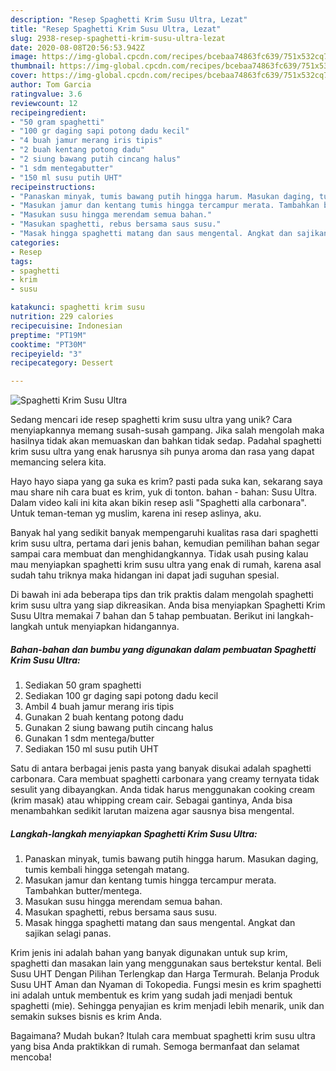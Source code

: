 ```yaml
---
description: "Resep Spaghetti Krim Susu Ultra, Lezat"
title: "Resep Spaghetti Krim Susu Ultra, Lezat"
slug: 2938-resep-spaghetti-krim-susu-ultra-lezat
date: 2020-08-08T20:56:53.942Z
image: https://img-global.cpcdn.com/recipes/bcebaa74863fc639/751x532cq70/spaghetti-krim-susu-ultra-foto-resep-utama.jpg
thumbnail: https://img-global.cpcdn.com/recipes/bcebaa74863fc639/751x532cq70/spaghetti-krim-susu-ultra-foto-resep-utama.jpg
cover: https://img-global.cpcdn.com/recipes/bcebaa74863fc639/751x532cq70/spaghetti-krim-susu-ultra-foto-resep-utama.jpg
author: Tom Garcia
ratingvalue: 3.6
reviewcount: 12
recipeingredient:
- "50 gram spaghetti"
- "100 gr daging sapi potong dadu kecil"
- "4 buah jamur merang iris tipis"
- "2 buah kentang potong dadu"
- "2 siung bawang putih cincang halus"
- "1 sdm mentegabutter"
- "150 ml susu putih UHT"
recipeinstructions:
- "Panaskan minyak, tumis bawang putih hingga harum. Masukan daging, tumis kembali hingga setengah matang."
- "Masukan jamur dan kentang tumis hingga tercampur merata. Tambahkan butter/mentega."
- "Masukan susu hingga merendam semua bahan."
- "Masukan spaghetti, rebus bersama saus susu."
- "Masak hingga spaghetti matang dan saus mengental. Angkat dan sajikan selagi panas."
categories:
- Resep
tags:
- spaghetti
- krim
- susu

katakunci: spaghetti krim susu 
nutrition: 229 calories
recipecuisine: Indonesian
preptime: "PT19M"
cooktime: "PT30M"
recipeyield: "3"
recipecategory: Dessert

---
```



![Spaghetti Krim Susu Ultra](https://img-global.cpcdn.com/recipes/bcebaa74863fc639/751x532cq70/spaghetti-krim-susu-ultra-foto-resep-utama.jpg)

Sedang mencari ide resep spaghetti krim susu ultra yang unik? Cara menyiapkannya memang susah-susah gampang. Jika salah mengolah maka hasilnya tidak akan memuaskan dan bahkan tidak sedap. Padahal spaghetti krim susu ultra yang enak harusnya sih punya aroma dan rasa yang dapat memancing selera kita.

Hayo hayo siapa yang ga suka es krim? pasti pada suka kan, sekarang saya mau share nih cara buat es krim, yuk di tonton. bahan - bahan: Susu Ultra. Dalam video kali ini kita akan bikin resep asli &#34;Spaghetti alla carbonara&#34;. Untuk teman-teman yg muslim, karena ini resep aslinya, aku.

Banyak hal yang sedikit banyak mempengaruhi kualitas rasa dari spaghetti krim susu ultra, pertama dari jenis bahan, kemudian pemilihan bahan segar sampai cara membuat dan menghidangkannya. Tidak usah pusing kalau mau menyiapkan spaghetti krim susu ultra yang enak di rumah, karena asal sudah tahu triknya maka hidangan ini dapat jadi suguhan spesial.


Di bawah ini ada beberapa tips dan trik praktis dalam mengolah spaghetti krim susu ultra yang siap dikreasikan. Anda bisa menyiapkan Spaghetti Krim Susu Ultra memakai 7 bahan dan 5 tahap pembuatan. Berikut ini langkah-langkah untuk menyiapkan hidangannya.

<!--inarticleads1-->

##### Bahan-bahan dan bumbu yang digunakan dalam pembuatan Spaghetti Krim Susu Ultra:

1. Sediakan 50 gram spaghetti
1. Sediakan 100 gr daging sapi potong dadu kecil
1. Ambil 4 buah jamur merang iris tipis
1. Gunakan 2 buah kentang potong dadu
1. Gunakan 2 siung bawang putih cincang halus
1. Gunakan 1 sdm mentega/butter
1. Sediakan 150 ml susu putih UHT


Satu di antara berbagai jenis pasta yang banyak disukai adalah spaghetti carbonara. Cara membuat spaghetti carbonara yang creamy ternyata tidak sesulit yang dibayangkan. Anda tidak harus menggunakan cooking cream (krim masak) atau whipping cream cair. Sebagai gantinya, Anda bisa menambahkan sedikit larutan maizena agar sausnya bisa mengental. 

<!--inarticleads2-->

##### Langkah-langkah menyiapkan Spaghetti Krim Susu Ultra:

1. Panaskan minyak, tumis bawang putih hingga harum. Masukan daging, tumis kembali hingga setengah matang.
1. Masukan jamur dan kentang tumis hingga tercampur merata. Tambahkan butter/mentega.
1. Masukan susu hingga merendam semua bahan.
1. Masukan spaghetti, rebus bersama saus susu.
1. Masak hingga spaghetti matang dan saus mengental. Angkat dan sajikan selagi panas.


Krim jenis ini adalah bahan yang banyak digunakan untuk sup krim, spaghetti dan masakan lain yang menggunakan saus bertekstur kental. Beli Susu UHT Dengan Pilihan Terlengkap dan Harga Termurah. Belanja Produk Susu UHT Aman dan Nyaman di Tokopedia. Fungsi mesin es krim spaghetti ini adalah untuk membentuk es krim yang sudah jadi menjadi bentuk spaghetti (mie). Sehingga penyajian es krim menjadi lebih menarik, unik dan semakin sukses bisnis es krim Anda. 

Bagaimana? Mudah bukan? Itulah cara membuat spaghetti krim susu ultra yang bisa Anda praktikkan di rumah. Semoga bermanfaat dan selamat mencoba!
